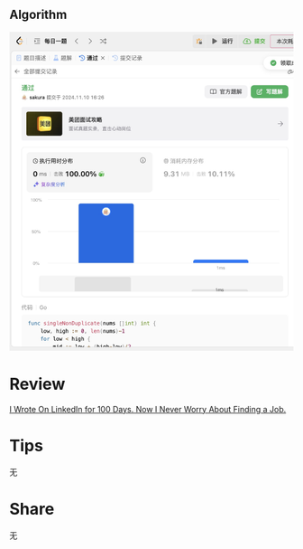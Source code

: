 ## Algorithm
![yueqingming-2023-08-13-lc](../../images/temp/yueqingming-2024-11-10-lc.jpg)

# Review
[I Wrote On LinkedIn for 100 Days. Now I Never Worry About Finding a Job.](https://medium.com/@realalexnguyen/i-wrote-on-linkedin-for-100-days-now-i-never-have-to-worry-about-finding-a-job-bf785d00341c)


# Tips
无

# Share
无 